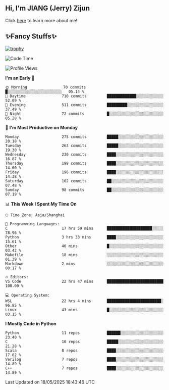 ## Hi, I'm JIANG (Jerry) Zijun

Click [here](https://jzjerry.github.io/about/) to learn more about me!

## ✨Fancy Stuffs✨
[![trophy](https://github-profile-trophy.vercel.app/?username=jzjerry&theme=onedark)](https://github.com/ryo-ma/github-profile-trophy)
<!--START_SECTION:waka-->
![Code Time](http://img.shields.io/badge/Code%20Time-1%2C297%20hrs%2045%20mins-blue)

![Profile Views](http://img.shields.io/badge/Profile%20Views-0-blue)

**I'm an Early 🐤** 

```text
🌞 Morning                70 commits          █░░░░░░░░░░░░░░░░░░░░░░░░   05.14 % 
🌆 Daytime                710 commits         █████████████░░░░░░░░░░░░   52.09 % 
🌃 Evening                511 commits         █████████░░░░░░░░░░░░░░░░   37.49 % 
🌙 Night                  72 commits          █░░░░░░░░░░░░░░░░░░░░░░░░   05.28 % 
```
📅 **I'm Most Productive on Monday** 

```text
Monday                   275 commits         █████░░░░░░░░░░░░░░░░░░░░   20.18 % 
Tuesday                  263 commits         █████░░░░░░░░░░░░░░░░░░░░   19.30 % 
Wednesday                230 commits         ████░░░░░░░░░░░░░░░░░░░░░   16.87 % 
Thursday                 199 commits         ████░░░░░░░░░░░░░░░░░░░░░   14.60 % 
Friday                   196 commits         ████░░░░░░░░░░░░░░░░░░░░░   14.38 % 
Saturday                 102 commits         ██░░░░░░░░░░░░░░░░░░░░░░░   07.48 % 
Sunday                   98 commits          ██░░░░░░░░░░░░░░░░░░░░░░░   07.19 % 
```


📊 **This Week I Spent My Time On** 

```text
🕑︎ Time Zone: Asia/Shanghai

💬 Programming Languages: 
C                        17 hrs 59 mins      ████████████████████░░░░░   78.96 % 
Python                   3 hrs 33 mins       ████░░░░░░░░░░░░░░░░░░░░░   15.61 % 
Other                    46 mins             █░░░░░░░░░░░░░░░░░░░░░░░░   03.42 % 
Makefile                 18 mins             ░░░░░░░░░░░░░░░░░░░░░░░░░   01.39 % 
Markdown                 2 mins              ░░░░░░░░░░░░░░░░░░░░░░░░░   00.17 % 

🔥 Editors: 
VS Code                  22 hrs 47 mins      █████████████████████████   100.00 % 

💻 Operating System: 
WSL                      22 hrs 4 mins       ████████████████████████░   96.85 % 
Linux                    43 mins             █░░░░░░░░░░░░░░░░░░░░░░░░   03.15 % 
```

**I Mostly Code in Python** 

```text
Python                   11 repos            ██████░░░░░░░░░░░░░░░░░░░   23.40 % 
C                        10 repos            █████░░░░░░░░░░░░░░░░░░░░   21.28 % 
Scala                    8 repos             ████░░░░░░░░░░░░░░░░░░░░░   17.02 % 
Verilog                  7 repos             ████░░░░░░░░░░░░░░░░░░░░░   14.89 % 
C++                      7 repos             ████░░░░░░░░░░░░░░░░░░░░░   14.89 % 
```




 Last Updated on 18/05/2025 18:43:46 UTC
<!--END_SECTION:waka-->
